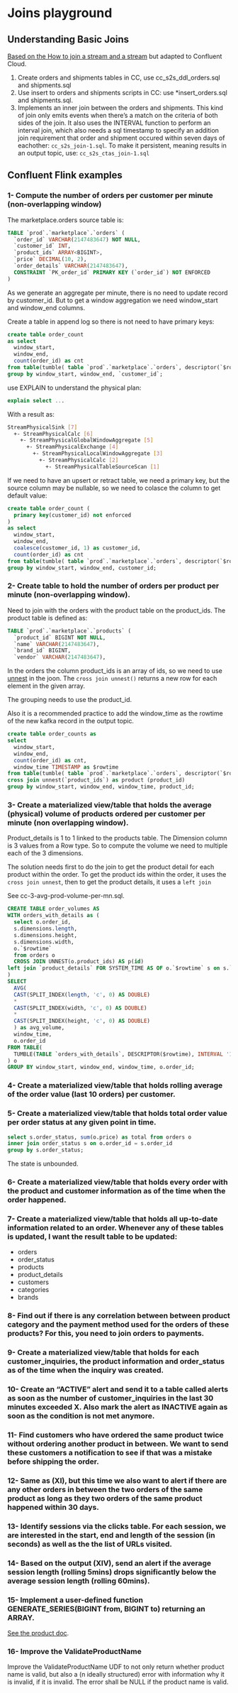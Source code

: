 # Joins playground

## Understanding Basic Joins

[Based on the How to join a stream and a stream](https://developer.confluent.io/tutorials/join-a-stream-to-a-stream/flinksql.html) but adapted to Confluent Cloud.

1. Create orders and shipments tables in CC, use cc_s2s_ddl_orders.sql and shipments.sql
1. Use insert to orders and shipments scripts in CC: use *insert_orders.sql and shipments.sql.
1. Implements an inner join between the orders and shipments. This kind of join only emits events when there’s a match on the criteria of both sides of the join. It also uses the INTERVAL function to perform an interval join, which also needs a sql timestamp to specify an addition join requirement that order and shipment occured within seven days of eachother: `cc_s2s_join-1.sql`. To make it persistent, meaning results in an output topic, use: `cc_s2s_ctas_join-1.sql`


## Confluent Flink examples

### 1- Compute the number of orders per customer per minute (non-overlapping window)

The marketplace.orders source table is:

```sql
TABLE `prod`.`marketplace`.`orders` (
  `order_id` VARCHAR(2147483647) NOT NULL,
  `customer_id` INT,
  `product_ids` ARRAY<BIGINT>,
  `price` DECIMAL(10, 2),
  `order_details` VARCHAR(2147483647),
  CONSTRAINT `PK_order_id` PRIMARY KEY (`order_id`) NOT ENFORCED
)
```

As we generate an aggregate per minute, there is no need to update record by customer_id. But to get a window aggregation we need window_start and window_end columns.

Create a table in append log so there is not need to have primary keys:

```sql
create table order_count 
as select 
  window_start,
  window_end,
  count(order_id) as cnt 
from table(tumble( table `prod`.`marketplace`.`orders`, descriptor(`$rowtime`), interval '1' minutes)) 
group by window_start, window_end, `customer_id`;
```

use EXPLAIN to understand the physical plan:

```sql
explain select ...
```

With a result as:

```sh
StreamPhysicalSink [7]
  +- StreamPhysicalCalc [6]
    +- StreamPhysicalGlobalWindowAggregate [5]
      +- StreamPhysicalExchange [4]
        +- StreamPhysicalLocalWindowAggregate [3]
          +- StreamPhysicalCalc [2]
            +- StreamPhysicalTableSourceScan [1]
```

If we need to have an upsert or retract table, we need a primary key, but the source column may be nullable, so we need to colasce the column to get default value:

```sql
create table order_count (
  primary key(customer_id) not enforced
) 
as select 
  window_start, 
  window_end,
  coalesce(customer_id, 1) as customer_id, 
  count(order_id) as cnt 
from table(tumble( table `prod`.`marketplace`.`orders`, descriptor(`$rowtime`), interval '1' minutes)) 
group by window_start, window_end, customer_id;
```

### 2- Create table to hold the number of orders per product per minute (non-overlapping window).

Need to join with the orders with the product table on the product_ids. The product table is defined as:

```sql
TABLE `prod`.`marketplace`.`products` (
  `product_id` BIGINT NOT NULL,
  `name` VARCHAR(2147483647),
  `brand_id` BIGINT,
  `vendor` VARCHAR(2147483647),
```

In the orders the column product_ids is an array of ids, so we need to use [unnest](https://docs.confluent.io/cloud/current/flink/reference/queries/joins.html#array-expansion) in the joon. The `cross join unnest()` returns a new row for each element in the given array.

The grouping needs to use the product_id.

Also it is a recommended practice to add the window_time as the rowtime of the new kafka record in the output topic.

```sql
create table order_counts as 
select 
  window_start,
  window_end,
  count(order_id) as cnt,
  window_time TIMESTAMP as $rowtime
from table(tumble( table `prod`.`marketplace`.`orders`, descriptor(`$rowtime`), interval '1' minutes)) 
cross join unnest(`product_ids`) as product (product_id)
group by window_start, window_end, window_time, product_id;
```

### 3- Create a materialized view/table that holds the average (physical) volume of products ordered per customer per minute (non overlapping window).

Product_details is 1 to 1 linked to the products table. The Dimension column is 3 values from a Row type. So to compute the volume we need to multiple each of the 3 dimensions.

The solution needs first to do the join to get the product detail for each product within the order. To get the product ids within the order, it uses the `cross join unnest`, then to get the product details, it uses a `left join`

See cc-3-avg-prod-volume-per-mn.sql.

```sql
CREATE TABLE order_volumes AS
WITH orders_with_details as (
  select o.order_id, 
  s.dimensions.length,
  s.dimensions.height,
  s.dimensions.width,
  o.`$rowtime`
  from orders o
  CROSS JOIN UNNEST(o.product_ids) AS p(id)
left join `product_details` FOR SYSTEM_TIME AS OF o.`$rowtime` s on s.`product_id` = p.`id`
)
SELECT
  AVG(
  CAST(SPLIT_INDEX(length, 'c', 0) AS DOUBLE)
  *
  CAST(SPLIT_INDEX(width, 'c', 0) AS DOUBLE)
  *
  CAST(SPLIT_INDEX(height, 'c', 0) AS DOUBLE)
  ) as avg_volume,
  window_time,
  o.order_id
FROM TABLE(
  TUMBLE(TABLE `orders_with_details`, DESCRIPTOR($rowtime), INTERVAL '1' MINUTE)
) o
GROUP BY window_start, window_end, window_time, o.order_id;
```

### 4- Create a materialized view/table that holds rolling average of the order value (last 10 orders) per customer.

### 5- Create a materialized view/table that holds total order value per order status at any given point in time.



```sql
select s.order_status, sum(o.price) as total from orders o
inner join order_status s on o.order_id = s.order_id
group by s.order_status;
```

The state is unbounded.

### 6- Create a materialized view/table that holds every order with the product and customer information as of the time when the order happened.

### 7- Create a materialized view/table that holds all up-to-date information related to an order. Whenever any of these tables is updated, I want the result table to be updated: 

* orders
* order_status
* products
* product_details
* customers
* categories
* brands

### 8- Find out if there is any correlation between between product category and the payment method used for the orders of these products? For this, you need to join orders to payments. 

### 9- Create a materialized view/table that holds for each customer_inquiries, the product information and order_status as of the time when the inquiry was created.

### 10- Create an “ACTIVE” alert and send it to a table called alerts as soon as the number of customer_inquiries in the last 30 minutes exceeded X. Also mark the alert as INACTIVE again as soon as the condition is not met anymore. 

### 11- Find customers who have ordered the same product twice without ordering another product in between. We want to send these customers a notification to see if that was a mistake before shipping the order.

### 12- Same as (XI), but this time we also want to alert if there are any other orders in between the two orders of the same product as long as they two orders of the same product happened within 30 days. 

### 13- Identify sessions via the clicks table. For each session, we are interested in the start, end and length of the session (in seconds) as well as the the list of URLs visited. 

### 14- Based on the output (XIV), send an alert if the average session length (rolling 5mins) drops significantly below the average session length (rolling 60mins). 

### 15- Implement a user-defined function GENERATE_SERIES(BIGINT from, BIGINT to) returning an ARRAY<BIGINT>. 

[See the product doc](https://docs.confluent.io/cloud/current/flink/how-to-guides/create-udf.html).

### 16- Improve the ValidateProductName 

Improve the ValidateProductName UDF to not only return whether product name is valid, but also a (n ideally structured) error with information why it is invalid, if it is invalid. The error shall be NULL if the product name is valid.

